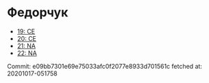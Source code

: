 # Федорчук
- [19: CE](19.md)
- [20: CE](20.md)
- [21: NA](21.md)
- [22: NA](22.md)

Commit: e09bb7301e69e75033afc0f2077e8933d701561c
 fetched at: 20201017-051758
